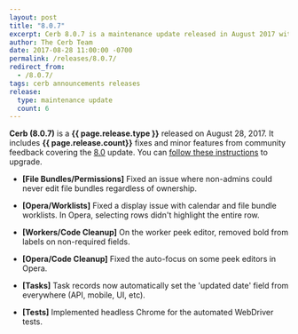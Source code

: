 ```yaml
---
layout: post
title: "8.0.7"
excerpt: Cerb 8.0.7 is a maintenance update released in August 2017 with 6 minor features and fixes from community feedback.
author: The Cerb Team
date: 2017-08-28 11:00:00 -0700
permalink: /releases/8.0.7/
redirect_from:
  - /8.0.7/
tags: cerb announcements releases
release:
  type: maintenance update
  count: 6
---
```


**Cerb (8.0.7)** is a **{{ page.release.type }}** released on August 28, 2017. It includes **{{ page.release.count}}** fixes and minor features from community feedback covering the [8.0](/releases/8.0/) update.  You can [follow these instructions](/docs/upgrading/) to upgrade.

* **[File Bundles/Permissions]** Fixed an issue where non-admins could never edit file bundles regardless of ownership.

* **[Opera/Worklists]** Fixed a display issue with calendar and file bundle worklists. In Opera, selecting rows didn't highlight the entire row.

* **[Workers/Code Cleanup]** On the worker peek editor, removed bold from labels on non-required fields.

* **[Opera/Code Cleanup]** Fixed the auto-focus on some peek editors in Opera.

* **[Tasks]** Task records now automatically set the 'updated date' field from everywhere (API, mobile, UI, etc).

* **[Tests]** Implemented headless Chrome for the automated WebDriver tests.